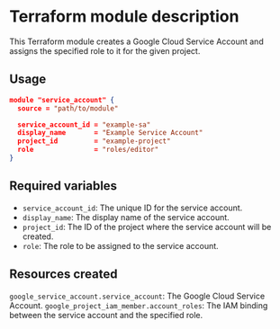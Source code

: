 # Terraform module description


This Terraform module creates a Google Cloud Service Account and assigns the specified role to it for the given project.

## Usage

```json
module "service_account" {
  source = "path/to/module"

  service_account_id = "example-sa"
  display_name       = "Example Service Account"
  project_id         = "example-project"
  role               = "roles/editor"
}
```

## Required variables

- `service_account_id`: The unique ID for the service account.
- `display_name`: The display name of the service account.
- `project_id`: The ID of the project where the service account will be created.
- `role`: The role to be assigned to the service account.

## Resources created
`google_service_account.service_account`: The Google Cloud Service Account.
`google_project_iam_member.account_roles`: The IAM binding between the service account and the specified role.
